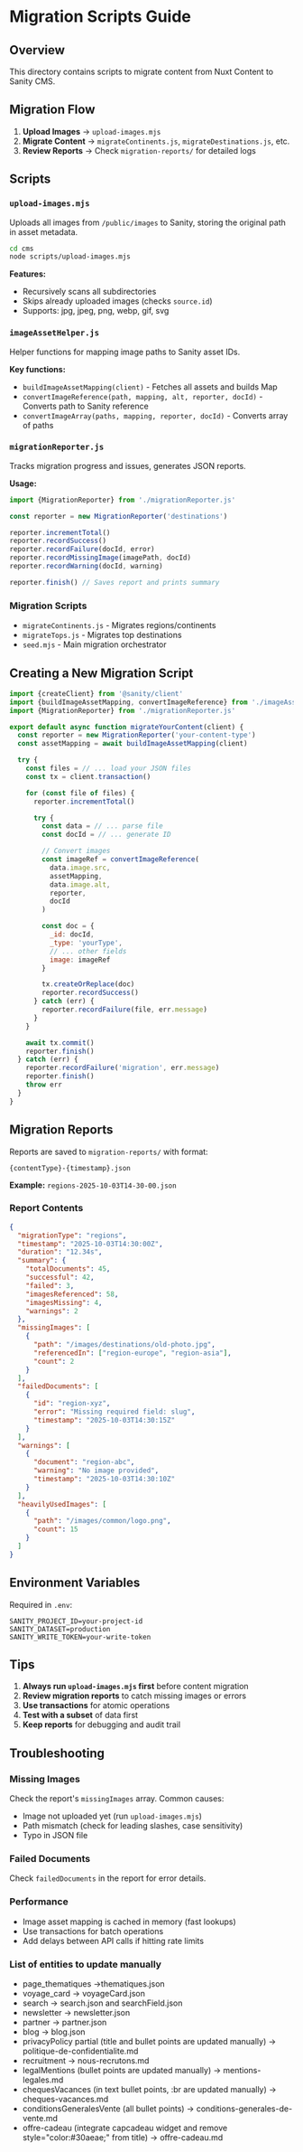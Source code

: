 # Migration Scripts Guide

## Overview

This directory contains scripts to migrate content from Nuxt Content to Sanity CMS.

## Migration Flow

1. **Upload Images** → `upload-images.mjs`
2. **Migrate Content** → `migrateContinents.js`, `migrateDestinations.js`, etc.
3. **Review Reports** → Check `migration-reports/` for detailed logs

## Scripts

### `upload-images.mjs`

Uploads all images from `/public/images` to Sanity, storing the original path in asset metadata.

```bash
cd cms
node scripts/upload-images.mjs
```

**Features:**
- Recursively scans all subdirectories
- Skips already uploaded images (checks `source.id`)
- Supports: jpg, jpeg, png, webp, gif, svg

### `imageAssetHelper.js`

Helper functions for mapping image paths to Sanity asset IDs.

**Key functions:**
- `buildImageAssetMapping(client)` - Fetches all assets and builds Map
- `convertImageReference(path, mapping, alt, reporter, docId)` - Converts path to Sanity reference
- `convertImageArray(paths, mapping, reporter, docId)` - Converts array of paths

### `migrationReporter.js`

Tracks migration progress and issues, generates JSON reports.

**Usage:**
```javascript
import {MigrationReporter} from './migrationReporter.js'

const reporter = new MigrationReporter('destinations')

reporter.incrementTotal()
reporter.recordSuccess()
reporter.recordFailure(docId, error)
reporter.recordMissingImage(imagePath, docId)
reporter.recordWarning(docId, warning)

reporter.finish() // Saves report and prints summary
```

### Migration Scripts

- `migrateContinents.js` - Migrates regions/continents
- `migrateTops.js` - Migrates top destinations
- `seed.mjs` - Main migration orchestrator

## Creating a New Migration Script

```javascript
import {createClient} from '@sanity/client'
import {buildImageAssetMapping, convertImageReference} from './imageAssetHelper.js'
import {MigrationReporter} from './migrationReporter.js'

export default async function migrateYourContent(client) {
  const reporter = new MigrationReporter('your-content-type')
  const assetMapping = await buildImageAssetMapping(client)

  try {
    const files = // ... load your JSON files
    const tx = client.transaction()

    for (const file of files) {
      reporter.incrementTotal()

      try {
        const data = // ... parse file
        const docId = // ... generate ID

        // Convert images
        const imageRef = convertImageReference(
          data.image.src,
          assetMapping,
          data.image.alt,
          reporter,
          docId
        )

        const doc = {
          _id: docId,
          _type: 'yourType',
          // ... other fields
          image: imageRef
        }

        tx.createOrReplace(doc)
        reporter.recordSuccess()
      } catch (err) {
        reporter.recordFailure(file, err.message)
      }
    }

    await tx.commit()
    reporter.finish()
  } catch (err) {
    reporter.recordFailure('migration', err.message)
    reporter.finish()
    throw err
  }
}
```

## Migration Reports

Reports are saved to `migration-reports/` with format:
```
{contentType}-{timestamp}.json
```

**Example:** `regions-2025-10-03T14-30-00.json`

### Report Contents

```json
{
  "migrationType": "regions",
  "timestamp": "2025-10-03T14:30:00Z",
  "duration": "12.34s",
  "summary": {
    "totalDocuments": 45,
    "successful": 42,
    "failed": 3,
    "imagesReferenced": 58,
    "imagesMissing": 4,
    "warnings": 2
  },
  "missingImages": [
    {
      "path": "/images/destinations/old-photo.jpg",
      "referencedIn": ["region-europe", "region-asia"],
      "count": 2
    }
  ],
  "failedDocuments": [
    {
      "id": "region-xyz",
      "error": "Missing required field: slug",
      "timestamp": "2025-10-03T14:30:15Z"
    }
  ],
  "warnings": [
    {
      "document": "region-abc",
      "warning": "No image provided",
      "timestamp": "2025-10-03T14:30:10Z"
    }
  ],
  "heavilyUsedImages": [
    {
      "path": "/images/common/logo.png",
      "count": 15
    }
  ]
}
```

## Environment Variables

Required in `.env`:

```
SANITY_PROJECT_ID=your-project-id
SANITY_DATASET=production
SANITY_WRITE_TOKEN=your-write-token
```

## Tips

1. **Always run `upload-images.mjs` first** before content migration
2. **Review migration reports** to catch missing images or errors
3. **Use transactions** for atomic operations
4. **Test with a subset** of data first
5. **Keep reports** for debugging and audit trail

## Troubleshooting

### Missing Images
Check the report's `missingImages` array. Common causes:
- Image not uploaded yet (run `upload-images.mjs`)
- Path mismatch (check for leading slashes, case sensitivity)
- Typo in JSON file

### Failed Documents
Check `failedDocuments` in the report for error details.

### Performance
- Image asset mapping is cached in memory (fast lookups)
- Use transactions for batch operations
- Add delays between API calls if hitting rate limits


### List of entities to update manually

- page_thematiques ->thematiques.json
- voyage_card -> voyageCard.json
- search -> search.json and searchField.json
- newsletter -> newsletter.json
- partner -> partner.json
- blog -> blog.json
- privacyPolicy partial (title and bullet points are updated manually) -> politique-de-confidentialite.md
- recruitment -> nous-recrutons.md
- legalMentions (bullet points are updated manually) -> mentions-legales.md
- chequesVacances (in text bullet points, :br are updated manually) -> cheques-vacances.md
- conditionsGeneralesVente (all bullet points) -> conditions-generales-de-vente.md
- offre-cadeau (integrate capcadeau widget and remove style="color:#30aeae;" from title) -> offre-cadeau.md

